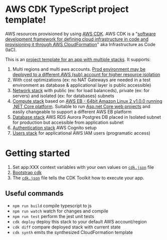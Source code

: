 # AWS CDK TypeScript project template!

AWS resources provisioned by using [AWS CDK](https://aws.amazon.com/cdk/). AWS CDK is a "[software development framework for defining cloud infrastructure in code and provisioning it through AWS CloudFormation](https://docs.aws.amazon.com/cdk/latest/guide/home.html)" aka Infrastructure as Code (IaC).

This is an [project template for an app with multiple stacks](https://docs.aws.amazon.com/cdk/latest/guide/stack_how_to_create_multiple_stacks.html). It supports:

1. Multi regions and multi aws accounts. [Prod environment may be deployed to a different AWS (sub) account for higher resource isolation](https://aws.amazon.com/blogs/mt/best-practices-for-organizational-units-with-aws-organizations/)
2. With cost optimizations (ex: no NAT Gateways are needed in a test environment as database & applicational layer is public accessible)
3. [Network stack](lib/network-stack.ts) with public (ex: for load balanceds), private (ex: for servers) and isolated (ex: for databases) subnets
4. [Compute stack](lib/compute-stack.ts) based on [AWS EB - 64bit Amazon Linux 2 v1.0.0 running .NET Core platform](https://aws.amazon.com/blogs/developer/aws-elastic-beanstalk-adds-net-core-on-linux-platform/). Suitable to run [Asp.net Core web projects](https://dotnet.microsoft.com/learn/aspnet/what-is-aspnet-core) and easily changeable to support a different AWS EB platform
5. [Database stack](lib/database-stack.ts) AWS RDS Aurora Postgres DB placed in Isolated subnet for production but accessible from application subnet
6. [Authentication stack](lib/authentication-stack.ts) AWS Cognito setup
7. [Users stack](lib/users-stack.ts) for applicational AWS IAM users (programatic access)

# Getting started

1. Set app:XXX context variables with your own values on [`cdk.json`](cdk.json) file
2. [Bootstrap cdk](https://docs.aws.amazon.com/cdk/latest/guide/cli.html#cli-bootstrap)
3. The [`cdk.json`](cdk.json) file tells the CDK Toolkit how to execute your app.

## Useful commands

 * `npm run build`   compile typescript to js
 * `npm run watch`   watch for changes and compile
 * `npm run test`    perform the jest unit tests
 * `cdk deploy`      deploy this stack to your default AWS account/region
 * `cdk diff`        compare deployed stack with current state
 * `cdk synth`       emits the synthesized CloudFormation template
